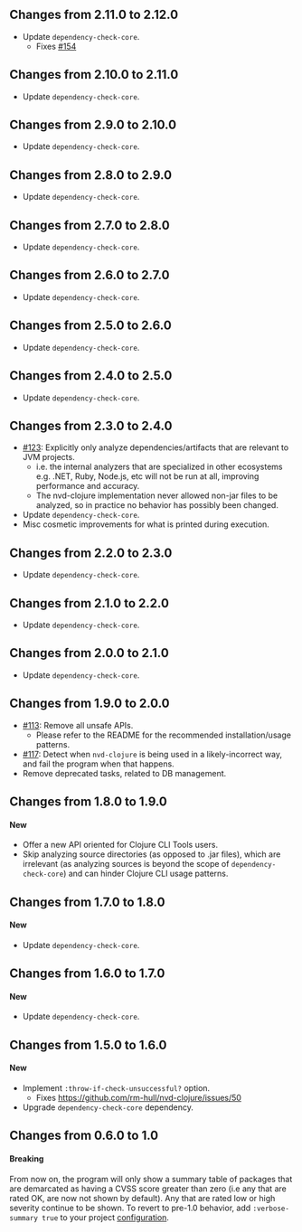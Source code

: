 ## Changes from 2.11.0 to 2.12.0

* Update `dependency-check-core`.
  * Fixes [#154](https://github.com/rm-hull/nvd-clojure/issues/154)

## Changes from 2.10.0 to 2.11.0

* Update `dependency-check-core`.

## Changes from 2.9.0 to 2.10.0

* Update `dependency-check-core`.

## Changes from 2.8.0 to 2.9.0

* Update `dependency-check-core`.

## Changes from 2.7.0 to 2.8.0

* Update `dependency-check-core`.

## Changes from 2.6.0 to 2.7.0

* Update `dependency-check-core`.

## Changes from 2.5.0 to 2.6.0

* Update `dependency-check-core`.

## Changes from 2.4.0 to 2.5.0

* Update `dependency-check-core`.

## Changes from 2.3.0 to 2.4.0

* [#123](https://github.com/rm-hull/nvd-clojure/issues/123): Explicitly only analyze dependencies/artifacts that are relevant to JVM projects.
  * i.e. the internal analyzers that are specialized in other ecosystems e.g. .NET, Ruby, Node.js, etc will not be run at all, improving performance and accuracy.
  * The nvd-clojure implementation never allowed non-jar files to be analyzed, so in practice no behavior has possibly been changed.  
* Update `dependency-check-core`.
* Misc cosmetic improvements for what is printed during execution.

## Changes from 2.2.0 to 2.3.0

* Update `dependency-check-core`.

## Changes from 2.1.0 to 2.2.0

* Update `dependency-check-core`.

## Changes from 2.0.0 to 2.1.0

* Update `dependency-check-core`.

## Changes from 1.9.0 to 2.0.0

* [#113](https://github.com/rm-hull/nvd-clojure/issues/113): Remove all unsafe APIs.
  * Please refer to the README for the recommended installation/usage patterns.
* [#117](https://github.com/rm-hull/nvd-clojure/issues/117): Detect when `nvd-clojure` is being used in a likely-incorrect way, and fail the program when that happens.
* Remove deprecated tasks, related to DB management.

## Changes from 1.8.0 to 1.9.0

#### New

* Offer a new API oriented for Clojure CLI Tools users.
* Skip analyzing source directories (as opposed to .jar files), which are irrelevant (as analyzing sources is beyond the scope of `dependency-check-core`) and can hinder Clojure CLI usage patterns.

## Changes from 1.7.0 to 1.8.0

#### New

* Update `dependency-check-core`.

## Changes from 1.6.0 to 1.7.0

#### New

* Update `dependency-check-core`.

## Changes from 1.5.0 to 1.6.0

#### New

* Implement `:throw-if-check-unsuccessful?` option.
  * Fixes https://github.com/rm-hull/nvd-clojure/issues/50
* Upgrade `dependency-check-core` dependency.

## Changes from 0.6.0 to 1.0

#### Breaking

From now on, the program will only show a summary table of packages that
are demarcated as having a CVSS score greater than zero (i.e any that are
rated OK, are now not shown by default). Any that are rated low or high severity
continue to be shown. To revert to pre-1.0 behavior, add `:verbose-summary true`
to your project [configuration](#configuration-options).
